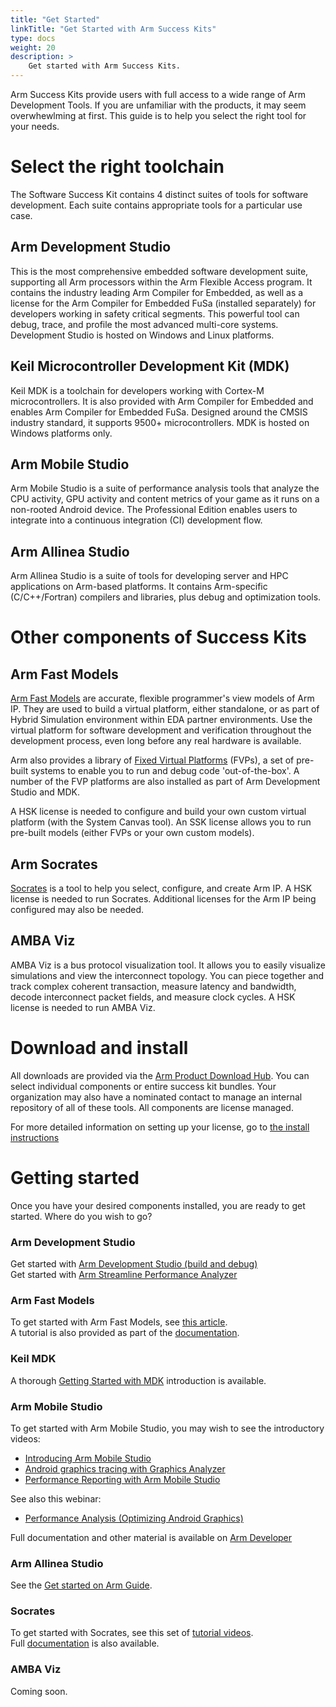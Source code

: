 ```yaml
---
title: "Get Started"
linkTitle: "Get Started with Arm Success Kits"
type: docs
weight: 20
description: >
    Get started with Arm Success Kits.
---
```


Arm Success Kits provide users with full access to a wide range of Arm Development Tools. If you are unfamiliar with the products, it may seem overwhewlming at first. This guide is to help you select the right tool for your needs.

# Select the right toolchain

The Software Success Kit contains 4 distinct suites of tools for software development. Each suite contains appropriate tools for a particular use case.

## Arm Development Studio

This is the most comprehensive embedded software development suite, supporting all Arm processors within the Arm Flexible Access program. It contains the industry leading Arm Compiler for Embedded, as well as a license for the Arm Compiler for Embedded FuSa (installed separately) for developers working in safety critical segments. This powerful tool can debug, trace, and profile the most advanced multi-core systems. Development Studio is hosted on Windows and Linux platforms.

## Keil Microcontroller Development Kit (MDK)

Keil MDK is a toolchain for developers working with Cortex-M microcontrollers. It is also provided with Arm Compiler for Embedded and enables Arm Compiler for Embedded FuSa. Designed around the CMSIS industry standard, it supports 9500+ microcontrollers. MDK is hosted on Windows platforms only.

## Arm Mobile Studio

Arm Mobile Studio is a suite of performance analysis tools that analyze the CPU activity, GPU activity and content metrics of your game as it runs on a non-rooted Android device. The Professional Edition enables users to integrate into a continuous integration (CI) development flow.

## Arm Allinea Studio

Arm Allinea Studio is a suite of tools for developing server and HPC applications on Arm-based platforms. It contains Arm-specific (C/C++/Fortran) compilers and libraries, plus debug and optimization tools.

# Other components of Success Kits
## Arm Fast Models

[Arm Fast Models](https://developer.arm.com/Tools%20and%20Software/Fast%20Models) are accurate, flexible programmer's view models of Arm IP. They are used to build a virtual platform, either standalone, or as part of Hybrid Simulation environment within EDA partner environments. Use the virtual platform for software development and verification throughout the development process, even long before any real hardware is available.

Arm also provides a library of [Fixed Virtual Platforms](https://developer.arm.com/Tools%20and%20Software/Fixed%20Virtual%20Platforms) (FVPs), a set of pre-built systems to enable you to run and debug code 'out-of-the-box'. A number of the FVP platforms are also installed as part of Arm Development Studio and MDK.

A HSK license is needed to configure and build your own custom virtual platform (with the System Canvas tool). An SSK license allows you to run pre-built models (either FVPs or your own custom models).

## Arm Socrates

[Socrates](https://developer.arm.com/Tools%20and%20Software/Socrates) is a tool to help you select, configure, and create Arm IP. A HSK license is needed to run Socrates. Additional licenses for the Arm IP being configured may also be needed.

## AMBA Viz

AMBA Viz is a bus protocol visualization tool. It allows you to easily visualize simulations and view the interconnect topology. You can piece together and track complex coherent transaction, measure latency and bandwidth, decode interconnect packet fields, and measure clock cycles. A HSK license is needed to run AMBA Viz.

# Download and install

All downloads are provided via the [Arm Product Download Hub](https://developer.arm.com/downloads). You can select individual components or entire success kit bundles. Your organization may also have a nominated contact to manage an internal repository of all of these tools. All components are license managed.

For more detailed information on setting up your license, go to [the install instructions](/successkits/install)

# Getting started

Once you have your desired components installed, you are ready to get started. Where do you wish to go?

### Arm Development Studio

Get started with [Arm Development Studio (build and debug)](/getstarted/armds)\
Get started with [Arm Streamline Performance Analyzer](/getstarted/streamline)

### Arm Fast Models

To get started with Arm Fast Models, see [this article](/models/start_fm).\
A tutorial is also provided as part of the [documentation](https://developer.arm.com/documentation/100965/latest/System-Canvas-Tutorial).

### Keil MDK

A thorough [Getting Started with MDK](https://www.keil.com/support/man/docs/mdk_gs/) introduction is available.

### Arm Mobile Studio

To get started with Arm Mobile Studio, you may wish to see the introductory videos:
 - [Introducing Arm Mobile Studio](https://www.youtube.com/watch?v=gcxIuwBZyic)
 - [Android graphics tracing with Graphics Analyzer](https://www.youtube.com/watch?v=6j68rtcTYRc)
 - [Performance Reporting with Arm Mobile Studio](https://www.youtube.com/watch?v=v6gzULNlr6U)

See also this webinar:
 - [Performance Analysis (Optimizing Android Graphics)](https://www.brighttalk.com/webcast/17792/475602)
 
 
Full documentation and other material is available on [Arm Developer](https://developer.arm.com/Tools%20and%20Software/Arm%20Mobile%20Studio)

### Arm Allinea Studio

See the [Get started on Arm Guide](https://developer.arm.com/documentation/102841).

### Socrates
To get started with Socrates, see this set of [tutorial videos](https://www.youtube.com/playlist?list=PLgyFKd2HIZlbeWqUiv3-kJ7BJUBwsSO1A).\
Full [documentation](https://developer.arm.com/documentation/101399) is also available.

### AMBA Viz

Coming soon.